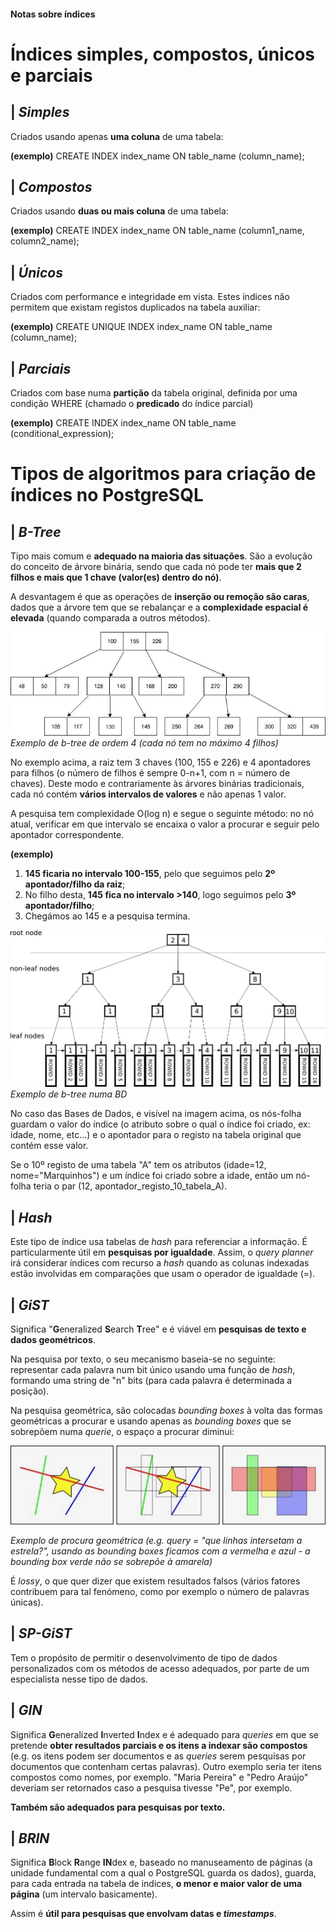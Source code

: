 #### Notas sobre índices
# **Índices simples, compostos, únicos e parciais**

## | ***Simples***
Criados usando apenas **uma coluna** de uma tabela:

**(exemplo)** CREATE INDEX index_name ON table_name (column_name);

## | ***Compostos***
Criados usando **duas ou mais coluna** de uma tabela:

**(exemplo)** CREATE INDEX index_name ON table_name (column1_name, column2_name);

## | ***Únicos***
Criados com performance e integridade em vista. Estes índices não permitem que existam registos duplicados na tabela auxiliar:

**(exemplo)** CREATE UNIQUE INDEX index_name
ON table_name (column_name);

## | ***Parciais***
Criados com base numa **partição** da tabela original, definida por uma condição WHERE (chamado o  **predicado** do índice parcial)

**(exemplo)** CREATE INDEX index_name ON table_name (conditional_expression);


# **Tipos de algoritmos para criação de índices no PostgreSQL**
## | ***B-Tree***
Tipo mais comum e **adequado na maioria das situações**. São a evolução do conceito de árvore binária, sendo que cada nó pode ter **mais que 2 filhos e mais que 1 chave (valor(es) dentro do nó)**.

A desvantagem é que as operações de **inserção ou remoção são caras**, dados que a árvore tem que se rebalançar e a **complexidade espacial é elevada** (quando comparada a outros métodos).

![Exemplo de b-tree](btree.png)
*Exemplo de b-tree de ordem 4 (cada nó tem no máximo 4 filhos)*

No exemplo acima, a raiz tem 3 chaves (100, 155 e 226) e 4 apontadores para filhos (o número de filhos é sempre 0-n+1, com n = número de chaves). Deste modo e contrariamente às árvores binárias tradicionais, cada nó contém **vários intervalos de valores** e não apenas 1 valor.

A pesquisa tem complexidade O(log n) e segue o seguinte método: no nó atual, verificar em que intervalo se encaixa o valor a procurar e seguir pelo apontador correspondente.

**(exemplo)** 
1. **145 ficaria no intervalo 100-155**, pelo que seguimos pelo **2º apontador/filho da raiz**;
2. No filho desta, **145 fica no intervalo >140**, logo seguimos pelo **3º apontador/filho**;
3. Chegámos ao 145 e a pesquisa termina.

![Exemplo de b-tree](btree_bd.jpeg)
*Exemplo de b-tree numa BD*

No caso das Bases de Dados, e visível na imagem acima, os nós-folha guardam o valor do índice (o atributo sobre o qual o índice foi criado, ex: idade, nome, etc...) e o apontador para o registo na tabela original que contém esse valor. 

Se o 10º registo de uma tabela "A" tem os atributos (idade=12, nome="Marquinhos") e um índice foi criado sobre a idade, então um nó-folha teria o par (12, apontador_registo_10_tabela_A).

## | ***Hash***
Este tipo de índice usa tabelas de *hash* para referenciar a informação. É particularmente útil em **pesquisas por igualdade**. Assim, o *query planner* irá considerar índices com recurso a *hash* quando as colunas indexadas estão involvidas em comparações que usam o operador de igualdade (=).

## | ***GiST***
Significa "**G**eneralized **S**earch **T**ree" e é viável em **pesquisas de texto e dados geométricos**. 

Na pesquisa por texto, o seu mecanismo baseia-se no seguinte: representar cada palavra num bit único usando uma função de *hash*, formando uma string de "n" bits (para cada palavra é determinada a posição).

Na pesquisa geométrica, são colocadas *bounding boxes* à volta das formas geométricas a procurar e usando apenas as *bounding boxes* que se sobrepõem numa *querie*, o espaço a procurar diminui:

![Exemplo de procura geométrica](spatial_indexes.jpeg)

*Exemplo de procura geométrica (e.g. *query* = "que linhas intersetam a estrela?", usando as *bounding boxes* ficamos com a vermelha e azul  - a *bounding box* verde não se sobrepõe à amarela)*

É *lossy*, o que quer dizer que existem resultados falsos (vários fatores contribuem para tal fenómeno, como por exemplo o número de palavras únicas).

## | ***SP-GiST***
Tem o propósito de permitir o desenvolvimento de tipo de dados personalizados com os métodos de acesso adequados, por parte de um especialista nesse tipo de dados.

## | ***GIN***
Significa **G**eneralized **I**nverted **I**ndex e é adequado para *queries* em que se pretende **obter resultados parciais e os itens a indexar são compostos** (e.g. os itens podem ser documentos e as *queries* serem pesquisas por documentos que contenham certas palavras).
Outro exemplo seria ter itens compostos como nomes, por exemplo. "Maria Pereira" e "Pedro Araújo" deveriam ser retornados caso a pesquisa tivesse "Pe", por exemplo.

**Também são adequados para pesquisas por texto.**

## | ***BRIN***
Significa **B**lock **R**ange **IN**dex e, baseado no manuseamento de páginas (a unidade fundamental com a qual o PostgreSQL guarda os dados), guarda, para cada entrada na tabela de indices, **o menor e maior valor de uma página** (um intervalo basicamente).

Assim é **útil para pesquisas que envolvam datas e *timestamps***.